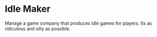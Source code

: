 Idle Maker
===========

Manage a game company that produces idle games for players. Its as ridiculous
and silly as possible.